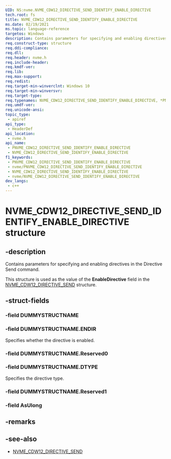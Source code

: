 ```yaml
---
UID: NS:nvme.NVME_CDW12_DIRECTIVE_SEND_IDENTIFY_ENABLE_DIRECTIVE
tech.root: fs
title: NVME_CDW12_DIRECTIVE_SEND_IDENTIFY_ENABLE_DIRECTIVE
ms.date: 02/19/2021
ms.topic: language-reference
targetos: Windows
description: Contains parameters for specifying and enabling directives in the Directive Send command.
req.construct-type: structure
req.ddi-compliance: 
req.dll: 
req.header: nvme.h
req.include-header: 
req.kmdf-ver: 
req.lib: 
req.max-support: 
req.redist: 
req.target-min-winverclnt: Windows 10
req.target-min-winversvr: 
req.target-type: 
req.typenames: NVME_CDW12_DIRECTIVE_SEND_IDENTIFY_ENABLE_DIRECTIVE, *PNVME_CDW12_DIRECTIVE_SEND_IDENTIFY_ENABLE_DIRECTIVE
req.umdf-ver: 
req.unicode-ansi: 
topic_type:
 - apiref
api_type:
 - HeaderDef
api_location:
 - nvme.h
api_name:
 - PNVME_CDW12_DIRECTIVE_SEND_IDENTIFY_ENABLE_DIRECTIVE
 - NVME_CDW12_DIRECTIVE_SEND_IDENTIFY_ENABLE_DIRECTIVE
f1_keywords:
 - PNVME_CDW12_DIRECTIVE_SEND_IDENTIFY_ENABLE_DIRECTIVE
 - nvme/PNVME_CDW12_DIRECTIVE_SEND_IDENTIFY_ENABLE_DIRECTIVE
 - NVME_CDW12_DIRECTIVE_SEND_IDENTIFY_ENABLE_DIRECTIVE
 - nvme/NVME_CDW12_DIRECTIVE_SEND_IDENTIFY_ENABLE_DIRECTIVE
dev_langs:
 - c++
---
```


# NVME_CDW12_DIRECTIVE_SEND_IDENTIFY_ENABLE_DIRECTIVE structure


## -description

Contains parameters for specifying and enabling directives in the Directive Send command.

This structure is used as the value of the **EnableDirective** field in the [NVME_CDW12_DIRECTIVE_SEND](ns-nvme-nvme_cdw12_directive_send.md) structure.

## -struct-fields

### -field DUMMYSTRUCTNAME

### -field DUMMYSTRUCTNAME.ENDIR

Specifies whether the directive is enabled.

### -field DUMMYSTRUCTNAME.Reserved0

### -field DUMMYSTRUCTNAME.DTYPE

Specifies the directive type.

### -field DUMMYSTRUCTNAME.Reserved1

### -field AsUlong

## -remarks

## -see-also

- [NVME_CDW12_DIRECTIVE_SEND](ns-nvme-nvme_cdw12_directive_send.md)

